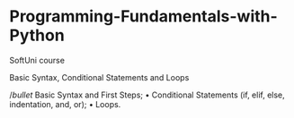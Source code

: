 # Programming-Fundamentals-with-Python
SoftUni course

Basic Syntax, Conditional Statements and Loops

$/bullet$ Basic Syntax and First Steps;
• Conditional Statements (if, elif, else, indentation, and, or);
• Loops.
